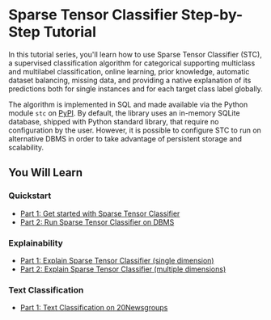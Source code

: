 # Sparse Tensor Classifier Step-by-Step Tutorial

In this tutorial series, you'll learn how to use Sparse Tensor Classifier (STC), a supervised classification algorithm for categorical supporting multiclass and multilabel classification, online learning, prior knowledge, automatic dataset balancing, missing data, and providing a native explanation of its predictions both for single instances and for each target class label globally. 

The algorithm is implemented in SQL and made available via the Python module `stc` on [PyPI](https://pypi.org/project/stc/). By default, the library uses an in-memory SQLite database, shipped with Python standard library, that require no configuration by the user. However, it is possible to configure STC to run on alternative DBMS in order to take advantage of persistent storage and scalability.

## You Will Learn

### Quickstart

- [Part 1: Get started with Sparse Tensor Classifier](https://github.com/SparseTensorClassifier/tutorial/blob/main/Quickstart.ipynb)
- [Part 2: Run Sparse Tensor Classifier on DBMS](https://github.com/SparseTensorClassifier/tutorial/blob/main/Quickstart_DBMS.ipynb)

### Explainability

- [Part 1: Explain Sparse Tensor Classifier (single dimension)](https://github.com/SparseTensorClassifier/tutorial/blob/main/Explain_Single_Dimension_Zoo.ipynb)
- [Part 2: Explain Sparse Tensor Classifier (multiple dimensions)](https://github.com/SparseTensorClassifier/tutorial/blob/main/Explain_Multi_Dimension_Zoo.ipynb)

### Text Classification

- [Part 1: Text Classification on 20Newsgroups](https://github.com/SparseTensorClassifier/tutorial/blob/main/Text_Classification_20Newsgroups.ipynb)

